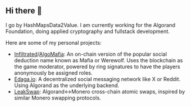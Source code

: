 ## Hi there 👋

I go by HashMapsData2Value. I am currently working for the Algorand Foundation, doing applied cryptography and fullstack development.

Here are some of my personal projects:
* [Infiltrated](http://algomafia.onrender.com)/[AlgoMafia](https://github.com/HashMapsData2Value/AlgoMafia): An on-chain version of the popular social deduction name known as Mafia or Werewolf. Uses the blockchain as the game moderator, powered by ring signatures to have the players anonymously be assigned roles.
* [Edaga.io](http://edaga.io): A decentralized social messaging network like X or Reddit. Using Algorand as the underlying backend.
* [LeakSwap](https://github.com/HashMapsData2Value/LeakSwap): Algorand<->Monero cross-chain atomic swaps, inspired by similar Monero swapping protocols.


<!--
**HashMapsData2Value/HashMapsData2Value** is a ✨ _special_ ✨ repository because its `README.md` (this file) appears on your GitHub profile.

Here are some ideas to get you started:

- 🔭 I’m currently working on ...
- 🌱 I’m currently learning ...
- 👯 I’m looking to collaborate on ...
- 🤔 I’m looking for help with ...
- 💬 Ask me about ...
- 📫 How to reach me: ...
- 😄 Pronouns: ...
- ⚡ Fun fact: ...
-->

